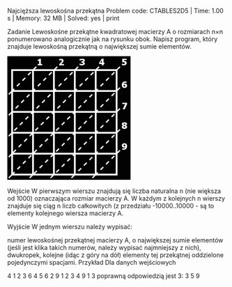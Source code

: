 Najcięższa lewoskośna przekątna
Problem code: CTABLES2D5 | Time: 1.00 s | Memory: 32 MB | Solved: yes | print


Zadanie
Lewoskośne przekątne kwadratowej macierzy A o rozmiarach n×n ponumerowano analogicznie jak na rysunku obok. Napisz program, który znajduje lewoskośną przekątną o największej sumie elementów.

![image](CTABLES2D5.png)

Wejście
W pierwszym wierszu znajdują się liczba naturalna n (nie większa od 1000) oznaczająca rozmiar macierzy A. W każdym z kolejnych n wierszy znajduje się ciąg n liczb całkowitych (z przedziału -10000..10000 - są to elementy kolejnego wiersza macierzy A.

Wyjście
W jednym wierszu należy wypisać:

numer lewoskośnej przekątnej macierzy A, o największej sumie elementów (jeśli jest klika takich numerów, należy wypisać najmniejszy z nich),
dwukropek,
kolejne (idąc z góry na dół) elementy tej przekątnej oddzielone pojedynczymi spacjami.
Przykład
Dla danych wejściowych

4
1 2 3 6
4 5 6 2
9 1 2 3
4 9 1 3
poprawną odpowiedzią jest
3: 3 5 9
